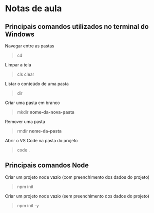 # Notas de aula

## Principais comandos utilizados no terminal do Windows

Navegar entre as pastas

> cd

Limpar a tela

> cls
> clear

Listar o conteúdo de uma pasta

> dir

Criar uma pasta em branco

> mkdir **nome-da-nova-pasta**

Remover uma pasta

> rmdir **nome-da-pasta**

Abrir o VS Code na pasta do projeto

> code .

## Principais comandos Node

Criar um projeto node vazio (com preenchimento dos dados do projeto)

> npm init

Criar um projeto node vazio (sem preenchimento dos dados do projeto)

> npm init -y
